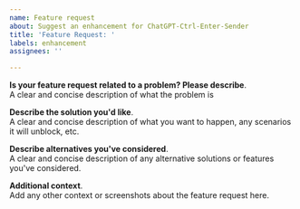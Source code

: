 ```yaml
---
name: Feature request
about: Suggest an enhancement for ChatGPT-Ctrl-Enter-Sender
title: 'Feature Request: '
labels: enhancement
assignees: ''

---
```


**Is your feature request related to a problem? Please describe**.  
A clear and concise description of what the problem is

**Describe the solution you'd like**.    
A clear and concise description of what you want to happen, any scenarios it will unblock, etc.  

**Describe alternatives you've considered**.   
A clear and concise description of any alternative solutions or features you've considered.

**Additional context**.  
Add any other context or screenshots about the feature request here.